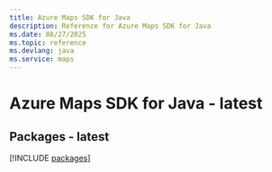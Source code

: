 ```yaml
---
title: Azure Maps SDK for Java
description: Reference for Azure Maps SDK for Java
ms.date: 08/27/2025
ms.topic: reference
ms.devlang: java
ms.service: maps
---
```

# Azure Maps SDK for Java - latest
## Packages - latest
[!INCLUDE [packages](maps-index.md)]